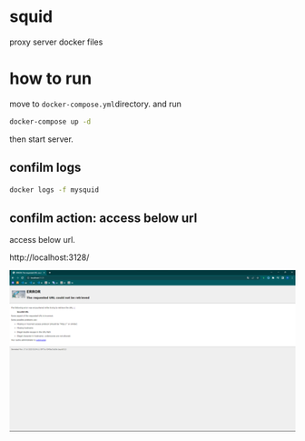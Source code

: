 # squid

proxy server docker files



# how to run

move to `docker-compose.yml`directory. and run

```sh
docker-compose up -d
```

then start server.


## confilm logs

```sh
docker logs -f mysquid
```


## confilm action: access below url

access below url.

http://localhost:3128/


<img src="./screenshot/1.png">



